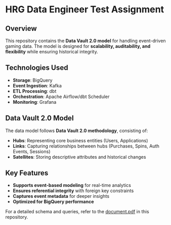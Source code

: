 # HRG Data Engineer Test Assignment

## Overview
This repository contains the **Data Vault 2.0 model** for handling event-driven gaming data. The model is designed for **scalability, auditability, and flexibility** while ensuring historical integrity.

## Technologies Used
- **Storage**: BigQuery
- **Event Ingestion**: Kafka
- **ETL Processing**: dbt
- **Orchestration**: Apache Airflow/dbt Scheduler
- **Monitoring**: Grafana

## Data Vault 2.0 Model
The data model follows **Data Vault 2.0 methodology**, consisting of:
- **Hubs**: Representing core business entities (Users, Applications)
- **Links**: Capturing relationships between hubs (Purchases, Spins, Auth Events, Sessions)
- **Satellites**: Storing descriptive attributes and historical changes

## Key Features
- **Supports event-based modeling** for real-time analytics
- **Ensures referential integrity** with foreign key constraints
- **Captures event metadata** for deeper insights
- **Optimized for BigQuery performance**

For a detailed schema and queries, refer to the [document.pdf](DataVault_Design/[Vardhan%20Seepala]%20HRG%20Data%20Engineer%20Design.pdf) in this repository.